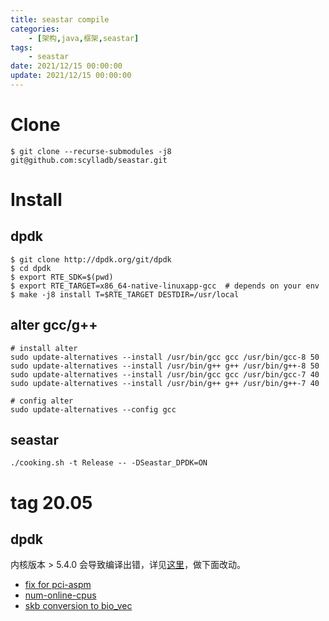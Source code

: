 ```yaml
---
title: seastar compile
categories: 
	- [架构,java,框架,seastar]
tags:
	- seastar
date: 2021/12/15 00:00:00
update: 2021/12/15 00:00:00
---
```


# Clone

```shell
$ git clone --recurse-submodules -j8 git@github.com:scylladb/seastar.git
```

# Install

## dpdk

```shell
$ git clone http://dpdk.org/git/dpdk
$ cd dpdk
$ export RTE_SDK=$(pwd)
$ export RTE_TARGET=x86_64-native-linuxapp-gcc  # depends on your env
$ make -j8 install T=$RTE_TARGET DESTDIR=/usr/local
```

## alter gcc/g++

```shell
# install alter
sudo update-alternatives --install /usr/bin/gcc gcc /usr/bin/gcc-8 50
sudo update-alternatives --install /usr/bin/g++ g++ /usr/bin/g++-8 50
sudo update-alternatives --install /usr/bin/gcc gcc /usr/bin/gcc-7 40
sudo update-alternatives --install /usr/bin/g++ g++ /usr/bin/g++-7 40

# config alter
sudo update-alternatives --config gcc
```

## seastar

```shell
./cooking.sh -t Release -- -DSeastar_DPDK=ON
```

# tag 20.05

## dpdk

内核版本 > 5.4.0 会导致编译出错，详见[这里](https://bugs.launchpad.net/ubuntu/+source/dpdk/+bug/1848585)，做下面改动。

- [fix for pci-aspm](https://bugs.launchpad.net/ubuntu/+source/dpdk/+bug/1848585/+attachment/5298807/+files/dpdk-kni-pci-aspm-fix.patch)
- [num-online-cpus](https://bugs.launchpad.net/ubuntu/+source/dpdk/+bug/1848585/+attachment/5298831/+files/dpdk-kni-fix-num_online_cpus.patch) 
- [skb conversion to bio_vec](https://bugs.launchpad.net/ubuntu/+source/dpdk/+bug/1848585/+attachment/5298857/+files/dpdk-kni-skb-rename.patch) 
